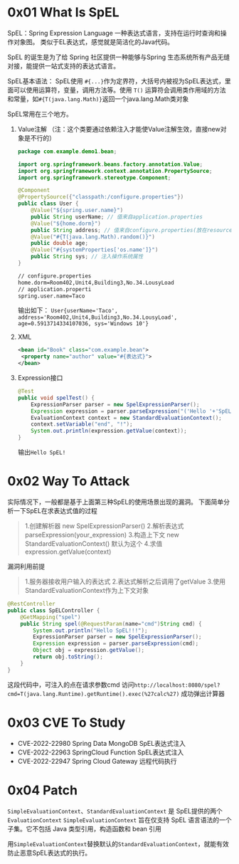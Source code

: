 # 0x01 What Is SpEL

SpEL：Spring Expression Language 一种表达式语言，支持在运行时查询和操作对象图。
类似于EL表达式，感觉就是简洁化的Java代码。

SpEL 的诞生是为了给 Spring 社区提供一种能够与Spring 生态系统所有产品无缝对接，能提供一站式支持的表达式语言。

SpEL基本语法：
SpEL使用 `#{...}`作为定界符，大括号内被视为SpEL表达式，里面可以使用运算符，变量，调用方法等。使用 `T()` 运算符会调用类作用域的方法和常量，如`#{T(java.lang.Math)}`返回一个java.lang.Math类对象

SpEL常用在三个地方。

1. Value注解
   （注：这个类要通过依赖注入才能使Value注解生效，直接new对象是不行的）

   ```java
   package com.example.demo1.bean;
   
   import org.springframework.beans.factory.annotation.Value;
   import org.springframework.context.annotation.PropertySource;
   import org.springframework.stereotype.Component;
   
   @Component
   @PropertySource({"classpath:/configure.properties"})
   public class User {
       @Value("${spring.user.name}")
       public String userName; // 值来自application.properties
       @Value("${home.dorm}")
       public String address; // 值来自configure.properties(放在resources文件夹下)
       @Value("#{T(java.lang.Math).random()}")
       public double age;
       @Value("#{systemProperties['os.name']}")
       public String sys; // 注入操作系统属性
   }
   ```

   ```xml
   // configure.properties
   home.dorm=Room402,Unit4,Building3,No.34.LousyLoad
   // application.properti
   spring.user.name=Taco
   ```

   输出如下：
   `User{userName='Taco', address='Room402,Unit4,Building3,No.34.LousyLoad', age=0.5913714334107036, sys='Windows 10'}`

2. XML
   ```xml
   <bean id="Book" class="com.example.bean">
   	<property name="author" value="#{表达式}">
   </bean>
   ```

3. Expression接口
   ```java
   @Test
   public void spelTest() {
       ExpressionParser parser = new SpelExpressionParser();
       Expression expression = parser.parseExpression("('Hello '+'SpEL').concat(#end)");
       EvaluationContext context = new StandardEvaluationContext();
       context.setVariable("end", "!");
       System.out.println(expression.getValue(context));
   }
   ```

   输出`Hello SpEL!`

# 0x02 Way To Attack

实际情况下，一般都是基于上面第三种SpEL的使用场景出现的漏洞。
下面简单分析一下SpEL在求表达式值的过程

> 1.创建解析器 new SpelExpressionParser()
> 2.解析表达式 parseExpression(your_expression)
> 3.构造上下文 new StandardEvaluationContext() 默认为这个
> 4.求值 expression.getValue(context)

漏洞利用前提

> 1.服务器接收用户输入的表达式
> 2.表达式解析之后调用了getValue
> 3.使用StandardEvaluationContext作为上下文对象

```java
@RestController
public class SpELController {
    @GetMapping("spel")
    public String spel(@RequestParam(name="cmd")String cmd) {
        System.out.println("Hello SpEL!!!");
        ExpressionParser parser = new SpelExpressionParser();
        Expression expression = parser.parseExpression(cmd);
        Object obj = expression.getValue();
        return obj.toString();
    }
}
```

这段代码中，可注入的点在请求参数cmd
访问`http://localhost:8080/spel?cmd=T(java.lang.Runtime).getRuntime().exec(%27calc%27)`
成功弹出计算器

# 0x03 CVE To Study

* CVE-2022-22980 Spring Data MongoDB SpEL表达式注入
* CVE-2022-22963 SpringCloud Function SpEL表达式注入
* CVE-2022-22947 Spring Cloud Gateway 远程代码执行

# 0x04 Patch

`SimpleEvaluationContext`、`StandardEvaluationContext` 是 SpEL提供的两个 `EvaluationContext`
`SimpleEvaluationContext` 旨在仅支持 SpEL 语言语法的一个子集。它不包括 Java 类型引用，构造函数和 bean 引用

用`SimpleEvaluationContext`替换默认的`StandardEvaluationContext`，就能有效防止恶意SpEL表达式的执行。

